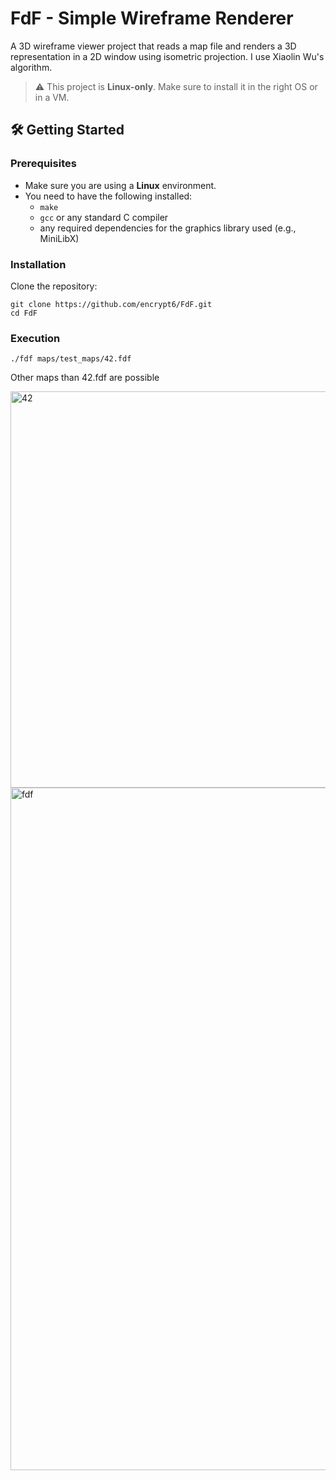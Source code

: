 # FdF - Simple Wireframe Renderer

A 3D wireframe viewer project that reads a map file and renders a 3D representation in a 2D window using isometric projection. I use Xiaolin Wu's algorithm.

> ⚠️ This project is **Linux-only**. Make sure to install it in the right OS or in a VM.

## 🛠️ Getting Started

### Prerequisites

- Make sure you are using a **Linux** environment.
- You need to have the following installed:
  - `make`
  - `gcc` or any standard C compiler
  - any required dependencies for the graphics library used (e.g., MiniLibX)

### Installation

Clone the repository:

```
git clone https://github.com/encrypt6/FdF.git
cd FdF
```

### Execution
```
./fdf maps/test_maps/42.fdf
```

Other maps than 42.fdf are possible

<img width="634" alt="42" src="https://github.com/user-attachments/assets/49f7b82b-339a-492a-9bcf-94538f8e0da6" />

<img width="1092" alt="fdf" src="https://github.com/user-attachments/assets/c094c7f0-791b-4882-884c-1bf01fb570dc" />




